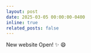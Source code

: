 ```yaml
---
layout: post
date: 2025-03-05 00:00:00-0400
inline: true
related_posts: false
---
```


New website Open! :sparkles: :smile:
